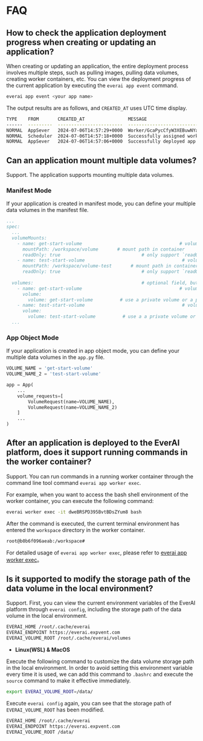 # FAQ

## How to check the application deployment progress when creating or updating an application?

When creating or updating an application, the entire deployment process involves multiple steps, such as pulling images, pulling data volumes, creating worker containers, etc. You can view the deployment progress of the current application by executing the `everai app event` command.

```bash
everai app event <your app name>
```

The output results are as follows, and `CREATED_AT` uses UTC time display.

```bash
TYPE    FROM       CREATED_AT                MESSAGE
------  ---------  ------------------------  ------------------------------------------------------------------------------------------------
NORMAL  AppSever   2024-07-06T14:57:29+0000  Worker/GcaPycCfyW3XEBuwNYaXZ9 is ready now
NORMAL  Scheduler  2024-07-06T14:57:18+0000  Successfully assigned worker/GcaPycCfyW3XEBuwNYaXZ9 to node/5a684c93-84c0-4078-821c-a4aeccb61407
NORMAL  AppSever   2024-07-06T14:57:06+0000  Successfully deployed app
```

## Can an application mount multiple data volumes?

Support. The application supports mounting multiple data volumes.

### Manifest Mode
If your application is created in manifest mode, you can define your multiple data volumes in the manifest file.  

```yaml
...
spec:
  ...
  volumeMounts:
    - name: get-start-volume                                    # volume name
      mountPath: /workspace/volume       # mount path in container
      readOnly: true                              # only support `readOnly = true` currently, default is true
    - name: test-start-volume                                    # volume name
      mountPath: /workspace/volume-test       # mount path in container
      readOnly: true                              # only support `readOnly = true` currently, default is true
  
  volumes:                                        # optional field, but very important for AI app
    - name: get-start-volume                                    # volume name
      volume: 
        volume: get-start-volume          # use a private volume or a public volume from other user
    - name: test-start-volume                                    # volume name
      volume:
        volume: test-start-volume          # use a a private volume or a public volume from other user
  ...
```

### App Object Mode
If your application is created in app object mode, you can define your multiple data volumes in the `app.py` file.  

```python
VOLUME_NAME = 'get-start-volume'
VOLUME_NAME_2 = 'test-start-volume'

app = App(
    ...
    volume_requests=[
        VolumeRequest(name=VOLUME_NAME),
        VolumeRequest(name=VOLUME_NAME_2)
    ]
    ...
)
```

## After an application is deployed to the EverAI platform, does it support running commands in the worker container?

Support. You can run commands in a running worker container through the command line tool command `everai app worker exec`.

For example, when you want to access the bash shell environment of the worker container, you can execute the following command:

```bash 
everai worker exec -it dweBRSPD395BvtBDsZYum8 bash
```

After the command is executed, the current terminal environment has entered the `workspace` directory in the worker container.

```bash 
root@b0b6f096aeab:/workspace#
```

For detailed usage of `everai app worker exec`, please refer to [everai app worker exec](https://expvent.com/documentation/docs/CLI%20Reference/everai_app#everai-app-worker-exec)。

## Is it supported to modify the storage path of the data volume in the local environment?

Support. First, you can view the current environment variables of the EverAI platform through `everai config`, including the storage path of the data volume in the local environment.

```bash
EVERAI_HOME /root/.cache/everai
EVERAI_ENDPOINT https://everai.expvent.com
EVERAI_VOLUME_ROOT /root/.cache/everai/volumes
```

* **Linux(WSL) & MacOS**  

Execute the following command to customize the data volume storage path in the local environment. In order to avoid setting this environment variable every time it is used, we can add this command to `.bashrc` and execute the `source` command to make it effective immediately.

```bash
export EVERAI_VOLUME_ROOT=/data/
```

Execute `everai config` again, you can see that the storage path of `EVERAI_VOLUME_ROOT` has been modified.

```bash
EVERAI_HOME /root/.cache/everai
EVERAI_ENDPOINT https://everai.expvent.com
EVERAI_VOLUME_ROOT /data/
```
